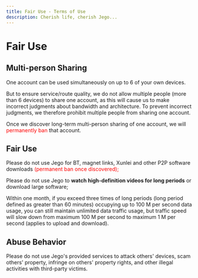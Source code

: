 ```yaml
---
title: Fair Use - Terms of Use
description: Cherish life, cherish Jego...
---
```


# Fair Use

## Multi-person Sharing

One account can be used simultaneously on up to 6 of your own devices.

But to ensure service/route quality, we do not allow multiple people (more than 6 devices) to share one account, as this will cause us to make incorrect judgments about bandwidth and architecture. To prevent incorrect judgments, we therefore prohibit multiple people from sharing one account.

Once we discover long-term multi-person sharing of one account, we will <span style="color:red;">permanently ban</span> that account.

## Fair Use

Please do not use Jego for BT, magnet links, Xunlei and other P2P software downloads <span style="color:red;">(permanent ban once discovered);</span>

Please do not use Jego to **watch high-definition videos for long periods** or download large software;

Within one month, if you exceed three times of long periods (long period defined as greater than 60 minutes) occupying up to 100 M per second data usage, you can still maintain unlimited data traffic usage, but traffic speed will slow down from maximum 100 M per second to maximum 1 M per second (applies to upload and download).

## Abuse Behavior

Please do not use Jego's provided services to attack others' devices, scam others' property, infringe on others' property rights, and other illegal activities with third-party victims. 